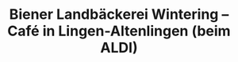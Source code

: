 ---
title: "Biener Landbäckerei Wintering – Café in Lingen-Altenlingen (beim ALDI)"
url: /lingen-altenlingen/biener-landbaeckerei-wintering-cafe-in-lingen-altenlingen-beim-aldi/
shop: Bäckerei
---
